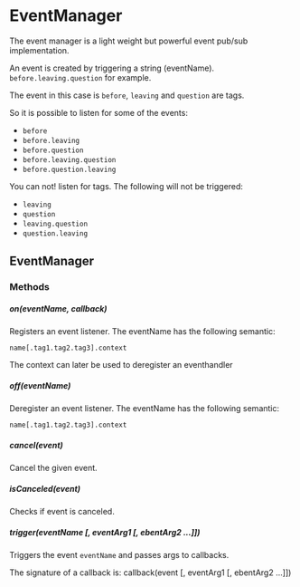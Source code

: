 
# EventManager

The event manager is a light weight but powerful event pub/sub implementation.

An event is created by triggering a string (eventName). `before.leaving.question` for example.

The event in this case is `before`, `leaving` and `question` are tags.

So it is possible to listen for some of the events:
  * `before`
  * `before.leaving`
  * `before.question`
  * `before.leaving.question`
  * `before.question.leaving`

You can not! listen for tags. The following will not be triggered:
  * `leaving`
  * `question`
  * `leaving.question`
  * `question.leaving`

## EventManager
### Methods
##### on(eventName, callback)
Registers an event listener. The eventName has the following semantic:

`name[.tag1.tag2.tag3].context`

The context can later be used to deregister an eventhandler

##### off(eventName)
Deregister an event listener. The eventName has the following semantic:

`name[.tag1.tag2.tag3].context`

##### cancel(event)
Cancel the given event.

##### isCanceled(event)
Checks if event is canceled.

##### trigger(eventName [, eventArg1 [, ebentArg2 ...]])
Triggers the event `eventName` and passes args to callbacks.

The signature of a callback is: callback(event [, eventArg1 [, ebentArg2 ...]])

